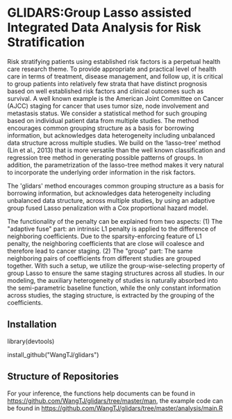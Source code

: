 # GLIDARS:Group Lasso assisted Integrated Data Analysis for Risk Stratification

Risk stratifying patients using established risk factors is a perpetual health care research
theme. 
To provide appropriate and practical level of health care in terms of treatment, disease management, and follow up, it is critical to group patients into relatively few strata that have distinct prognosis based on well established risk factors and clinical outcomes such as survival. A well known example is the American Joint Committee on Cancer (AJCC) staging for cancer that uses tumor size, node involvement and metastasis status. We consider a statistical method for such grouping based on individual patient data from multiple studies. The method encourages common grouping structure as a basis for borrowing information, but acknowledges data heterogeneity including unbalanced data structure across multiple studies. We build on the ‘lasso-tree’ method (Lin et al., 2013) that is more versatile than the well known classification and regression tree method in generating possible patterns of groups. In addition, the parametrization of the lasso-tree method makes it very natural to incorporate the underlying order information in the risk factors. 

The 'glidars' method encourages common grouping structure as a basis for borrowing information, but acknowledges data heterogeneity including unbalanced data structure, across multiple studies, by using an adaptive group fused Lasso penalization with a Cox proportional hazard model.

The functionality of the penalty can be explained from two aspects: (1) The "adaptive fuse" part: an intrinsic L1 penalty is applied to the difference of neighboring coefficients. Due to the sparsity-enforcing feature of L1 penalty, the neighboring coefficients that are close will coalesce and therefore lead to cancer staging. (2) The "group" part: The same neighboring pairs of coefficients from different studies are grouped together. With such a setup, we utilize the group-wise-selecting property of group Lasso to ensure the same staging structures across all studies. In our modeling, the auxiliary heterogeneity of studies is naturally absorbed into the semi-parametric baseline function, while the only constant information across studies, the staging structure, is extracted by the grouping of the coefficients.  

## Installation

library(devtools)

install_github("WangTJ/glidars")

## Structure of Repositories

For your inference, the functions help documents can be found in <https://github.com/WangTJ/glidars/tree/master/man>, the example code can be found in <https://github.com/WangTJ/glidars/tree/master/analysis/main.R>

